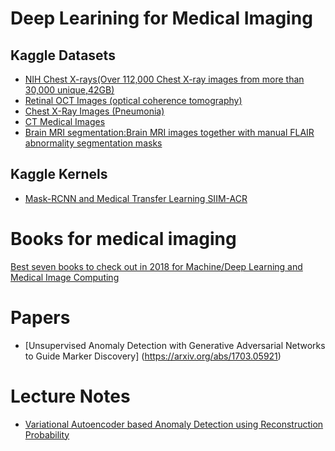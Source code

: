 # Deep Learining for Medical Imaging

## Kaggle Datasets
- [NIH Chest X-rays(Over 112,000 Chest X-ray images from more than 30,000 unique,42GB)](https://www.kaggle.com/nih-chest-xrays/data)<br>
- [Retinal OCT Images (optical coherence tomography)](https://www.kaggle.com/paultimothymooney/kermany2018)
- [Chest X-Ray Images (Pneumonia)](https://www.kaggle.com/paultimothymooney/chest-xray-pneumonia)
- [CT Medical Images](https://www.kaggle.com/kmader/siim-medical-images)
- [Brain MRI segmentation:Brain MRI images together with manual FLAIR abnormality segmentation masks](https://www.kaggle.com/mateuszbuda/lgg-mri-segmentation)
## Kaggle Kernels
- [Mask-RCNN and Medical Transfer Learning SIIM-ACR](https://www.kaggle.com/hmendonca/mask-rcnn-and-medical-transfer-learning-siim-acr)


# Books for medical imaging
[Best seven books to check out in 2018 for Machine/Deep Learning and Medical Image Computing](http://www.mauricioreyes.me/blog/2018/01/05/best-seven-books-to-check-out-in-2018-for-machine-deep-learning-and-medical-image-computing/)

# Papers
- [Unsupervised Anomaly Detection with Generative Adversarial Networks to Guide Marker Discovery]
(https://arxiv.org/abs/1703.05921)


# Lecture Notes
- [Variational Autoencoder based Anomaly Detection using Reconstruction Probability](http://dm.snu.ac.kr/static/docs/TR/SNUDM-TR-2015-03.pdf)
